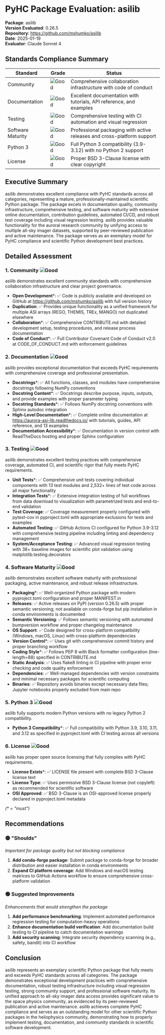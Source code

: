 # PyHC Package Evaluation: asilib

**Package**: asilib  
**Version Evaluated**: 0.26.5  
**Repository**: https://github.com/mshumko/asilib  
**Date**: 2025-01-19  
**Evaluator**: Claude Sonnet 4  

## Standards Compliance Summary

| Standard | Grade | Status |
|----------|-------|--------|
| Community | ![Good](https://img.shields.io/badge/Good-brightgreen.svg) | Comprehensive collaboration infrastructure with code of conduct |
| Documentation | ![Good](https://img.shields.io/badge/Good-brightgreen.svg) | Excellent documentation with tutorials, API reference, and examples |
| Testing | ![Good](https://img.shields.io/badge/Good-brightgreen.svg) | Comprehensive testing with CI automation and visual regression |
| Software Maturity | ![Good](https://img.shields.io/badge/Good-brightgreen.svg) | Professional packaging with active releases and cross-platform support |
| Python 3 | ![Good](https://img.shields.io/badge/Good-brightgreen.svg) | Full Python 3 compatibility (3.9-3.12) with no Python 2 support |
| License | ![Good](https://img.shields.io/badge/Good-brightgreen.svg) | Proper BSD 3-Clause license with clear copyright |

## Executive Summary

asilib demonstrates excellent compliance with PyHC standards across all categories, representing a mature, professionally-maintained scientific Python package. The package excels in documentation quality, community infrastructure, comprehensive testing, and software maturity with extensive online documentation, contribution guidelines, automated CI/CD, and robust test coverage including visual regression testing. asilib provides valuable functionality for the auroral research community by unifying access to multiple all-sky imager datasets, supported by peer-reviewed publication and active maintenance. The package serves as an exemplary model for PyHC compliance and scientific Python development best practices.

## Detailed Assessment

### 1. Community ![Good](https://img.shields.io/badge/Good-brightgreen.svg)

asilib demonstrates excellent community standards with comprehensive collaboration infrastructure and clear project governance.

- **Open Development**\*: ✅ Code is publicly available and developed on GitHub at https://github.com/mshumko/asilib with full version history
- **Duplication**: ✅ Provides unique functionality as a unified framework for multiple ASI arrays (REGO, THEMIS, TREx, MANGO) not duplicated elsewhere
- **Collaboration**\*: ✅ Comprehensive CONTRIBUTE.md with detailed development setup, testing procedures, and release process documentation
- **Code of Conduct**\*: ✅ Full Contributor Covenant Code of Conduct v2.0 at CODE_OF_CONDUCT.md with enforcement guidelines

### 2. Documentation ![Good](https://img.shields.io/badge/Good-brightgreen.svg)

asilib provides exceptional documentation that exceeds PyHC requirements with comprehensive coverage and professional presentation.

- **Docstrings**\*: ✅ All functions, classes, and modules have comprehensive docstrings following NumPy conventions
- **Docstring Content**\*: ✅ Docstrings describe purpose, inputs, outputs, and provide examples with proper parameter typing
- **Docstring Standards**\*: ✅ Follows NumPy docstring conventions with Sphinx autodoc integration
- **High-Level Documentation**\*: ✅ Complete online documentation at https://aurora-asi-lib.readthedocs.io/ with tutorials, guides, API reference, and 13 examples
- **Documentation Accessibility**\*: ✅ Documentation in version control with ReadTheDocs hosting and proper Sphinx configuration

### 3. Testing ![Good](https://img.shields.io/badge/Good-brightgreen.svg)

asilib demonstrates excellent testing practices with comprehensive coverage, automated CI, and scientific rigor that fully meets PyHC requirements.

- **Unit Tests**\*: ✅ Comprehensive unit tests covering individual components with 13 test modules and 2,532+ lines of test code across all major functionality
- **Integration Tests**\*: ✅ Extensive integration testing of full workflows from data download to visualization with parametrized tests and end-to-end validation
- **Test Coverage**: ✅ Coverage measurement properly configured with pytest-cov in pyproject.toml with appropriate exclusions for tests and examples
- **Automated Testing**: ✅ GitHub Actions CI configured for Python 3.9-3.12 with comprehensive testing pipeline including linting and dependency management
- **System/Acceptance Testing**: ✅ Advanced visual regression testing with 38+ baseline images for scientific plot validation using matplotlib.testing.decorators

### 4. Software Maturity ![Good](https://img.shields.io/badge/Good-brightgreen.svg)

asilib demonstrates excellent software maturity with professional packaging, active maintenance, and robust release infrastructure.

- **Packaging**\*: ✅ Well-organized Python package with modern pyproject.toml configuration and proper MANIFEST.in
- **Releases**: ✅ Active releases on PyPI (version 0.26.5) with proper semantic versioning; not available on conda-forge but pip installation in conda environments is documented
- **Semantic Versioning**: ✅ Follows semantic versioning with automated bumpversion workflow and proper changelog maintenance
- **OS Support**: ✅ Code designed for cross-platform compatibility (Windows, macOS, Linux) with cross-platform dependencies
- **Version Control**\*: ✅ Uses git with comprehensive commit history and proper branching workflow
- **Coding Style**\*: ✅ Follows PEP 8 with Black formatter configuration (line-length=88) specified in CONTRIBUTE.md
- **Static Analysis**: ✅ Uses flake8 linting in CI pipeline with proper error checking and code quality enforcement
- **Dependencies**: ✅ Well-managed dependencies with version constraints and minimal necessary packages for scientific computing
- **Binaries**: ✅ Repository avoids binaries except necessary data files; Jupyter notebooks properly excluded from main repo

### 5. Python 3 ![Good](https://img.shields.io/badge/Good-brightgreen.svg)

asilib fully supports modern Python versions with no legacy Python 2 compatibility.

- **Python 3 Compatibility**\*: ✅ Full compatibility with Python 3.9, 3.10, 3.11, and 3.12 as specified in pyproject.toml with CI testing across all versions

### 6. License ![Good](https://img.shields.io/badge/Good-brightgreen.svg)

asilib has proper open source licensing that fully complies with PyHC requirements.

- **License Exists**\*: ✅ LICENSE file present with complete BSD 3-Clause license text
- **License Type**: ✅ Uses permissive BSD 3-Clause license (not copyleft) as recommended for scientific software
- **OSI Approved**: ✅ BSD 3-Clause is an OSI-approved license properly declared in pyproject.toml metadata

*(\* = "must")*

## Recommendations

### 🟡 "Shoulds"
*Important for package quality but not blocking compliance*

1. **Add conda-forge package**: Submit package to conda-forge for broader distribution and easier installation in conda environments
2. **Expand CI platform coverage**: Add Windows and macOS testing matrices to GitHub Actions workflow to ensure comprehensive cross-platform validation

### 🟢 Suggested Improvements
*Enhancements that would strengthen the package*

1. **Add performance benchmarking**: Implement automated performance regression testing for computation-heavy operations
2. **Enhance documentation build verification**: Add documentation build testing to CI pipeline to catch documentation warnings
3. **Add security scanning**: Integrate security dependency scanning (e.g., safety, bandit) into CI workflow

## Conclusion

asilib represents an exemplary scientific Python package that fully meets and exceeds PyHC standards across all categories. The package demonstrates exceptional development practices with comprehensive documentation, robust testing infrastructure including visual regression testing, strong community support, and professional software maturity. Its unified approach to all-sky imager data access provides significant value to the space physics community, as evidenced by its peer-reviewed publication and active maintenance. asilib achieves complete PyHC compliance and serves as an outstanding model for other scientific Python packages in the heliophysics community, demonstrating how to properly implement testing, documentation, and community standards in scientific software development.